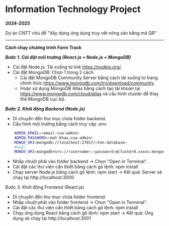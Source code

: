 # Information Technology Project
**2024-2025**

Dự án CNTT chủ đề "Xây dựng ứng dụng truy vết nông sản bằng mã QR"

-----------------------------------------------------------------------------
**Cách chạy chương trình Farm Track**

***Bước 1. Cài đặt môi trường (React.js + Node.js + MongoDB)***
- Cài đặt Node.js: Tải xuống từ link https://nodejs.org/.
- Cài đặt MongoDB: Chọn 1 trong 2 cách:
    + Cài đặt MongoDB Community Server bằng cách tải xuống từ trang chính thức https://www.mongodb.com/try/download/community.
    + Hoặc sử dụng MongoDB Atlas bằng cách tạo tài khoản tại https://www.mongodb.com/cloud/atlas và cấu hình cluster để thay thế MongoDB cục bộ.

***Bước 2. Khởi động Backend (Node.js)***
- Di chuyển đến thư mục chứa folder backend.
- Cấu hình môi trường bằng cách truy cập .env
```sh
    ADMIN_EMAIL=<email-cua-admin>
    ADMIN_PASSWORD=<mat-khau-cua-admin>
    MONGO_URI=mongodb://localhost:27017/<ten-database>
    #hoặc
    MONGO_URI=mongodb+srv://<username>:<password>@cluster0.xxxxx.mongodb.net/<database-name>?retryWrites=true&w=majority
```
- Nhấp chuột phải vào folder backend -> Chọn "Open in Terminal".
- Cài đặt các thư viện cần thiết bằng cách gõ lệnh: npm install
- Chạy server Node.js bằng cách gõ lệnh: npm start
-> Kết quả: Server sẽ chạy tại http://localhost:3000

Bước 3. Khởi động Frontend (React.js)
- Di chuyển đến thư mục chứa folder frontend.
- Nhấp chuột phải vào folder frontend -> Chọn "Open in Terminal".
- Cài đặt các thư viện cần thiết bằng cách gõ lệnh: npm install
- Chạy ứng dụng React bằng cách gõ lệnh: npm start
-> Kết quả: Ứng dụng sẽ chạy tại http://localhost:3001